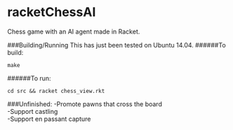 # racketChessAI
Chess game with an AI agent made in Racket.

###Building/Running
This has just been tested on Ubuntu 14.04.
######To build:
```
make
```
######To run:
```
cd src && racket chess_view.rkt
```

###Unfinished:
-Promote pawns that cross the board  
-Support castling  
-Support en passant capture  
